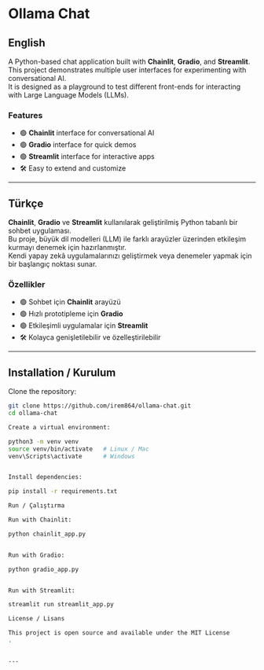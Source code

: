 # Ollama Chat

## English
A Python-based chat application built with **Chainlit**, **Gradio**, and **Streamlit**.  
This project demonstrates multiple user interfaces for experimenting with conversational AI.  
It is designed as a playground to test different front-ends for interacting with Large Language Models (LLMs).

### Features
- 🟢 **Chainlit** interface for conversational AI
- 🟢 **Gradio** interface for quick demos
- 🟢 **Streamlit** interface for interactive apps
- 🛠 Easy to extend and customize

---

## Türkçe
**Chainlit**, **Gradio** ve **Streamlit** kullanılarak geliştirilmiş Python tabanlı bir sohbet uygulaması.  
Bu proje, büyük dil modelleri (LLM) ile farklı arayüzler üzerinden etkileşim kurmayı denemek için hazırlanmıştır.  
Kendi yapay zekâ uygulamalarınızı geliştirmek veya denemeler yapmak için bir başlangıç noktası sunar.

### Özellikler
- 🟢 Sohbet için **Chainlit** arayüzü
- 🟢 Hızlı prototipleme için **Gradio**
- 🟢 Etkileşimli uygulamalar için **Streamlit**
- 🛠 Kolayca genişletilebilir ve özelleştirilebilir

---

## Installation / Kurulum
Clone the repository:
```bash
git clone https://github.com/irem864/ollama-chat.git
cd ollama-chat

Create a virtual environment:

python3 -m venv venv
source venv/bin/activate   # Linux / Mac
venv\Scripts\activate      # Windows


Install dependencies:

pip install -r requirements.txt

Run / Çalıştırma

Run with Chainlit:

python chainlit_app.py


Run with Gradio:

python gradio_app.py


Run with Streamlit:

streamlit run streamlit_app.py

License / Lisans

This project is open source and available under the MIT License
.


---
